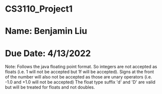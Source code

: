# CS3110_Project1
# Name: Benjamin Liu
# Due Date: 4/13/2022

Note: Follows the java floating point format. So integers are not accepted as floats (i.e. 1 will not be accepted but 1f will be accepted). 
      Signs at the front of the number will also not be accepted as those are unary operators (i.e. -1.0 and +1.0 will not be accepted)
      The float type suffix 'd' and 'D' are valid but will be treated for floats and not doubles. 
      
